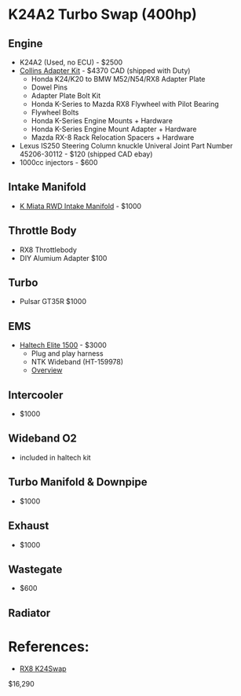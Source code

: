 #  K24A2 Turbo Swap (400hp)

## Engine
- K24A2 (Used, no ECU) - $2500
- [Collins Adapter Kit](https://collinsadapters.com/swap-kits/honda/honda-k-series-to-mazda-rx-8-swap-kit.html) - $4370 CAD (shipped with Duty)
  - Honda K24/K20 to BMW M52/N54/RX8 Adapter Plate
  - Dowel Pins
  - Adapter Plate Bolt Kit
  - Honda K-Series to Mazda RX8 Flywheel with Pilot Bearing
  - Flywheel Bolts
  - Honda K-Series Engine Mounts + Hardware
  - Honda K-Series Engine Mount Adapter + Hardware
  - Mazda RX-8 Rack Relocation Spacers + Hardware
- Lexus IS250 Steering Column knuckle Univeral Joint Part Number 45206-30112  - $120 (shipped CAD ebay)
- 1000cc injectors - $600


## Intake Manifold
 - [K Miata RWD Intake Manifold](https://kpower.industries/products/kmiata-rwd-intake-manifold) - $1000

## Throttle Body
 - RX8 Throttlebody
 - DIY Alumium Adapter $100


## Turbo
- Pulsar GT35R $1000

## EMS
- [Haltech Elite 1500](https://www.tunedbyshawn.com/products/haltech-mazda-rx8-k20-k24-swap-rx8) - $3000
  - Plug and play harness
  - NTK Wideband (HT-159978)
  - [Overview](https://www.facebook.com/watch/?v=387238449860132)
  

## Intercooler
 - $1000


## Wideband O2
 - included in haltech kit


## Turbo Manifold & Downpipe
 - $1000 

## Exhaust
- $1000

## Wastegate
 - $600

## Radiator




# References:
- [RX8 K24Swap](https://www.youtube.com/watch?v=t2aN2IbG4fk)


$16,290
